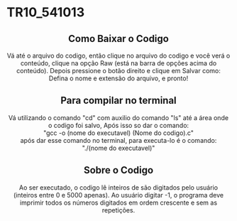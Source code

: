 # TR10_541013

<h2 align="center">Como Baixar o Codigo</h2>

<p align="center">Vá até o arquivo do codigo,
então clique no arquivo do codigo e você verá o conteúdo,
clique na opção Raw (está na barra de opções acima do conteúdo).
Depois pressione o botão direito e clique em Salvar como:
Defina o nome e extensão do arquivo, e pronto!</p>

<h2 align="center">Para compilar no terminal</h2>

<p align="center">Vá utilizando o comando "cd" com auxilio do comando "ls" até a área onde o codigo foi salvo,
Após isso so dar o comando:<br>
"gcc -o (nome do executavel) (Nome do codigo).c"<br>
após dar esse comando no terminal, para executa-lo é o comando:<br>
"./(nome do executavel)"</p>

<h2 align="center">Sobre o Codigo</h2>

<p align="center">Ao ser executado, o codigo lê inteiros de são digitados pelo usuário (inteiros entre
0 e 5000 apenas). Ao usuário digitar -1, o programa deve imprimir todos os números digitados em ordem
crescente e sem as repetições.</p>

